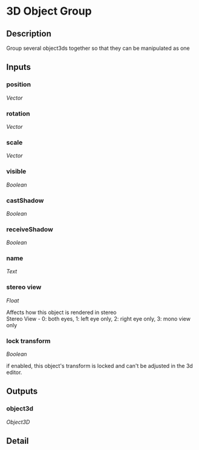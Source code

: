 # 3D Object Group

## Description
Group several object3ds together so that they can be manipulated as one

## Inputs
### position

*Vector*



### rotation

*Vector*



### scale

*Vector*



### visible

*Boolean*



### castShadow

*Boolean*



### receiveShadow

*Boolean*



### name

*Text*



### stereo view

*Float*

Affects how this object is rendered in stereo  
Stereo View - 0: both eyes, 1: left eye only, 2: right eye only, 3: mono view only

### lock transform

*Boolean*

if enabled, this object's transform is locked and can't be adjusted in the 3d editor.

## Outputs
### object3d

*Object3D*



## Detail

